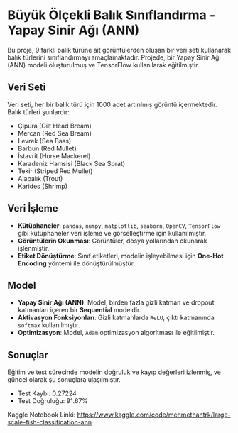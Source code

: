 # Büyük Ölçekli Balık Sınıflandırma - Yapay Sinir Ağı (ANN)

Bu proje, 9 farklı balık türüne ait görüntülerden oluşan bir veri seti kullanarak balık türlerini sınıflandırmayı amaçlamaktadır. Projede, bir Yapay Sinir Ağı (ANN) modeli oluşturulmuş ve TensorFlow kullanılarak eğitilmiştir.

## Veri Seti

Veri seti, her bir balık türü için 1000 adet artırılmış görüntü içermektedir. Balık türleri şunlardır:
- Çipura (Gilt Head Bream)
- Mercan (Red Sea Bream)
- Levrek (Sea Bass)
- Barbun (Red Mullet)
- İstavrit (Horse Mackerel)
- Karadeniz Hamsisi (Black Sea Sprat)
- Tekir (Striped Red Mullet)
- Alabalık (Trout)
- Karides (Shrimp)

## Veri İşleme

- **Kütüphaneler**: `pandas`, `numpy`, `matplotlib`, `seaborn`, `OpenCV`, `TensorFlow` gibi kütüphaneler veri işleme ve görselleştirme için kullanılmıştır.
- **Görüntülerin Okunması**: Görüntüler, dosya yollarından okunarak işlenmiştir.
- **Etiket Dönüştürme**: Sınıf etiketleri, modelin işleyebilmesi için **One-Hot Encoding** yöntemi ile dönüştürülmüştür.

## Model

- **Yapay Sinir Ağı (ANN)**: Model, birden fazla gizli katman ve dropout katmanları içeren bir **Sequential** modeldir.
- **Aktivasyon Fonksiyonları**: Gizli katmanlarda `ReLU`, çıktı katmanında `softmax` kullanılmıştır.
- **Optimizasyon**: Model, `Adam` optimizasyon algoritması ile eğitilmiştir.

## Sonuçlar

Eğitim ve test sürecinde modelin doğruluk ve kayıp değerleri izlenmiş, ve güncel olarak şu sonuçlara ulaşılmıştır.
- Test Kaybı: 0.27224
- Test Doğruluğu: 91.67%

Kaggle Notebook Linki: https://www.kaggle.com/code/mehmethantrk/large-scale-fish-classification-ann
